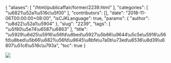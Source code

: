 {
    "aliases": [
        "/html/publicaffair/former/2239.html"
    ],
    "categories": [
        "\u6821\u52a1\u516c\u5f00"
    ],
    "contributors": [],
    "date": "2018-11-06T00:00:00+08:00",
    "isCJKLanguage": true,
    "params": {
        "author": "\u8d22\u52a1\u5904"
    },
    "slug": "2239",
    "tags": [
        "\u5f80\u5e74\u6587\u6863"
    ],
    "title": "\u5929\u6d25\u5916\u56fd\u8bed\u5927\u5b66\u9644\u5c5e\u5916\u56fd\u8bed\u5b66\u6821\u56fd\u9645\u8bfe\u7a0b\u73ed\u6536\u8d39\u6807\u51c6\u516c\u793a",
    "toc": true
}

![](https://cdn.tfls.online/mirror/full/7521ebb1b2d38499012b251f563cb0cfc3af58e1.jpg)
